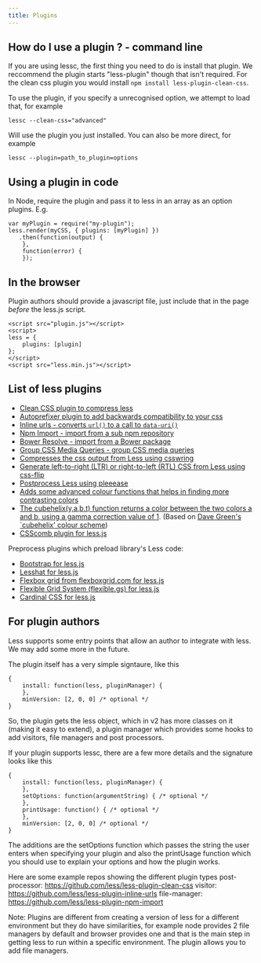 ```yaml
---
title: Plugins
---
```


How do I use a plugin ? - command line
--------------------------------------

If you are using lessc, the first thing you need to do is install that plugin. We reccommend the plugin starts "less-plugin" though that isn't required. For the clean css plugin you would install `npm install less-plugin-clean-css`.

To use the plugin, if you specify a unrecognised option, we attempt to load that, for example
```
lessc --clean-css="advanced"
```

Will use the plugin you just installed. You can also be more direct, for example

```
lessc --plugin=path_to_plugin=options
```

Using a plugin in code
----------------------

In Node, require the plugin and pass it to less in an array as an option plugins. E.g.

```
var myPlugin = require("my-plugin");
less.render(myCSS, { plugins: [myPlugin] })
   .then(function(output) {
    },
    function(error) {
    });
```

In the browser
-------------------

Plugin authors should provide a javascript file, just include that in the page *before* the less.js script.

```
<script src="plugin.js"></script>
<script>
less = { 
    plugins: [plugin]
};
</script>  
<script src="less.min.js"></script>
```

List of less plugins
--------------------

 - [Clean CSS plugin to compress less](https://github.com/less/less-plugin-clean-css)
 - [Autoprefixer plugin to add backwards compatibility to your css](https://github.com/less/less-plugin-autoprefix)
 - [Inline urls - converts `url()` to a call to `data-uri()`](https://github.com/less/less-plugin-inline-urls)
 - [Npm Import - import from a sub npm repository](https://github.com/less/less-plugin-npm-import)
 - [Bower Resolve - import from a Bower package](https://github.com/Mercateo/less-plugin-bower-resolve)
 - [Group CSS Media Queries - group CSS media queries](https://github.com/bassjobsen/less-plugin-group-css-media-queries)
 - [Compresses the css output from Less using csswring](https://github.com/bassjobsen/less-plugin-csswring)
 - [Generate left-to-right (LTR) or right-to-left (RTL) CSS from Less using css-flip](https://github.com/bassjobsen/less-plugin-css-flip)
 - [Postprocess Less using pleeease](https://github.com/bassjobsen/less-plugin-pleeease)
 - [Adds some advanced colour functions that helps in finding more contrasting colors](https://github.com/less/less-plugin-advanced-color-functions/)
 - [The cubehelix(y,a,b,t) function returns a color between the two colors a and b, using a gamma correction value of 1](https://github.com/bassjobsen/less-plugin-cubehelix). (Based on [Dave Green's `cubehelix' colour scheme](https://www.mrao.cam.ac.uk/~dag/CUBEHELIX/))
 - [CSScomb plugin for less.js](https://github.com/bassjobsen/less-plugin-csscomb/)
 
Preprocess plugins which preload library's Less code:

 - [Bootstrap for less.js](https://github.com/bassjobsen/less-plugin-bootstrap/)
 - [Lesshat for less.js](https://github.com/bassjobsen/less-plugin-lesshat/)
 - [Flexbox grid from flexboxgrid.com for less.js](https://github.com/bassjobsen/less-plugin-flexboxgrid) 
 - [Flexible Grid System (flexible.gs) for less.js ](https://github.com/bassjobsen/less-plugin-flexiblegs)
 - [Cardinal CSS for less.js](https://github.com/bassjobsen/less-plugin-cardinal)

For plugin authors
--------------------------

Less supports some entry points that allow an author to integrate with less. We may add some more in the future.

The plugin itself has a very simple signtaure, like this
```
{
    install: function(less, pluginManager) {
    },
    minVersion: [2, 0, 0] /* optional */
}
```
So, the plugin gets the less object, which in v2 has more classes on it (making it easy to extend), a plugin manager which provides some hooks to add visitors, file managers and post processors.

If your plugin supports lessc, there are a few more details and the signature looks like this

```
{
    install: function(less, pluginManager) {
    },
    setOptions: function(argumentString) { /* optional */
    },
    printUsage: function() { /* optional */
    },
    minVersion: [2, 0, 0] /* optional */
}
```
The additions are the setOptions function which passes the string the user enters when specifying your plugin and also the printUsage function which you should use to explain your options and how the plugin works.

Here are some example repos showing the different plugin types
post-processor: https://github.com/less/less-plugin-clean-css
visitor: https://github.com/less/less-plugin-inline-urls
file-manager: https://github.com/less/less-plugin-npm-import

Note: Plugins are different from creating a version of less for a different environment but they do have similarities, for example node provides 2 file managers by default and browser provides one and that is the main step in getting less to run within a specific environment. The plugin allows you to add file managers.
